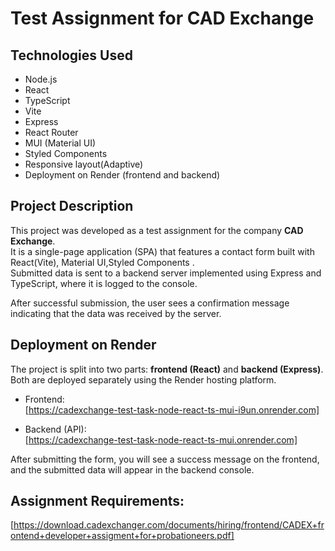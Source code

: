 # Test Assignment for CAD Exchange

## Technologies Used

- Node.js  
- React  
- TypeScript  
- Vite  
- Express  
- React Router  
- MUI (Material UI)  
- Styled Components  
- Responsive layout(Adaptive)
- Deployment on Render (frontend and backend)

## Project Description

This project was developed as a test assignment for the company **CAD Exchange**.  
It is a single-page application (SPA) that features a contact form built with React(Vite), Material UI,Styled Components .  
Submitted data is sent to a backend server implemented using Express and TypeScript, where it is logged to the console.

After successful submission, the user sees a confirmation message indicating that the data was received by the server.

## Deployment on Render

The project is split into two parts: **frontend (React)** and **backend (Express)**.  
Both are deployed separately using the Render hosting platform.

- Frontend:  
  [https://cadexchange-test-task-node-react-ts-mui-i9un.onrender.com]

- Backend (API):  
  [https://cadexchange-test-task-node-react-ts-mui.onrender.com]

After submitting the form, you will see a success message on the frontend, and the submitted data will appear in the backend console.

## Assignment Requirements:
  [https://download.cadexchanger.com/documents/hiring/frontend/CADEX+frontend+developer+assigment+for+probationeers.pdf]







